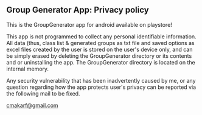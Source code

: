 ## Group Generator App: Privacy policy

This is the GroupGenerator app for android available on playstore!

This app is not programmed to collect any personal identifiable information. 
All data (thus, class list & generated groups as txt file and saved options as excel files created by the user
is stored on the user's device only, and can be simply erased by deleting the GroupGenerator directory or 
its contents and or uninstalling the app. The GroupGenerator directory is located on the internal memory.

Any security vulnerability that has been inadvertently caused by me, or any question regarding how 
the app protects user's privacy 
can be reported via the following mail to be fixed.

cmakarf@gmail.com

